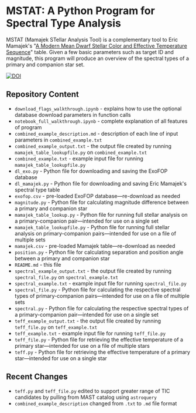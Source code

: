 # MSTAT: A Python Program for Spectral Type Analysis

MSTAT (Mamajek STellar Analysis Tool) is a complementary tool to Eric Mamajek's
"[A Modern Mean Dwarf Stellar Color and Effective Temperature Sequence](https://github.com/emamajek/SpectralType/blob/master/EEM_dwarf_UBVIJHK_colors_Teff.txt)"
table.
Given a few basic parameters such as target ID and magnitude,
this program will produce an overview of the spectral types of a primary and companion star set.

[![DOI](https://zenodo.org/badge/DOI/10.5281/zenodo.16938976.svg)](https://doi.org/10.5281/zenodo.16938976)

## Repository Content

- `download_flags_walkthrough.ipynb` - explains how to use the optional database download parameters in function calls
- `notebook_full_walkthrough.ipynb` - complete explanation of all features of program
- `combined_example_description.md` - description of each line of input parameters in `combined_example.txt`
- `combined_example_output.txt` - the output file created by running `mamajek_table_lookupfile.py` on `combined_example.txt`
- `combined_example.txt` - example input file for running `mamajek_table_lookupfile.py`
- `dl_exo.py` - Python file for downloading and saving the ExoFOP database
- `dl_mamajek.py` - Python file for downloading and saving Eric Mamajek's spectral type table
- `exofop.csv` - pre-loaded ExoFOP database—re-download as needed
- `magnitude.py` - Python file for calculating magnitude difference between a primary and companion star
- `mamajek_table_lookup.py` - Python file for running full stellar analysis on a primary-companion pair—intended for use on a single set
- `mamajek_table_lookupfile.py` - Python file for running full stellar analysis on primary-companion pairs—intended for use on a file of multiple sets
- `mamajek.csv` - pre-loaded Mamajek table—re-download as needed
- `position.py` - Python file for calculating separation and position angle between a primary and companion star
- `README.md` - this file
- `spectral_example_output.txt` - the output file created by running `spectral_file.py` on `spectral_example.txt`
- `spectral_example.txt` - example input file for running `spectral_file.py`
- `spectral_file.py` - Python file for calculating the respective spectral types of primary-companion pairs—intended for use on a file of multiple sets
- `spectral.py` - Python file for calculating the respective spectral types of a primary-companion pair—intended for use on a single set
- `teff_example_output.txt` - the output file created by running `teff_file.py` on `teff_example.txt`
- `teff_example.txt` - example input file for running `teff_file.py`
- `teff_file.py` - Python file for retrieving the effective temperature of a primary star—intended for use on a file of multiple stars
- `teff.py` - Python file for retrieving the effective temperature of a primary star—intended for use on a single star

## Recent Changes

- `teff.py` and `teff_file.py` edited to support greater range of TIC candidates by pulling from MAST catalog using `astroquery`
- `combined_example_description` changed from `.txt` to `.md` file format
